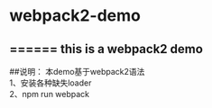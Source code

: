 # webpack2-demo
======
this is a webpack2 demo
------
##说明：
本demo基于webpack2语法<br/>
1、安装各种缺失loader<br/>
2、npm run webpack<br/>